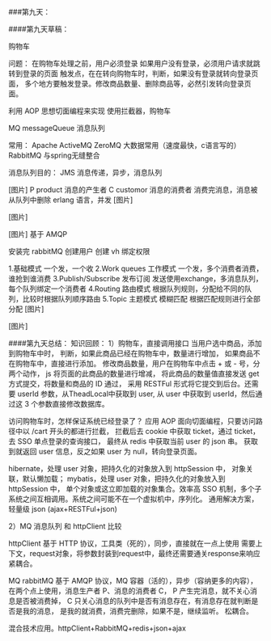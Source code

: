 ###第九天：

####第九天草稿：

购物车

问题：
在购物车处理之前，用户必须登录
如果用户没有登录，必须用户请求就跳转到登录的页面
触发点，在在转向购物车时，判断，如果没有登录就转向登录页面，
多个地方要触发登录。修改商品数量、删除商品等，必然引发转向登录页面。

利用 AOP 思想切面编程来实现
使用拦截器，购物车


MQ
messageQueue
消息队列

常用：
Apache ActiveMQ
ZeroMQ 大数据常用（速度最快，c语言写的）
RabbitMQ 与spring无缝整合

消息队列目的：
JMS 消息传递，异步，消息队列

[图片]
P product 消息的产生者
C customor 消息的消费者
消费完消息，消息被从队列中删除
erlang 语言，并发
[图片]

[图片]

[图片]
基于 AMQP

安装完 rabbitMQ
创建用户
创建 vh
绑定权限

1.基础模式
一个发，一个收
2.Work queues 工作模式
一个发，多个消费者消费，谁抢到谁消费
3.Publish/Subscribe 发布订阅
发送使用exchange，多消息队列，每个队列绑定一个消费者
4.Routing 路由模式
根据队列规则，分配给不同的队列，比较时根据队列顺序路由
5.Topic 主题模式
模糊匹配
根据匹配规则进行全部分配
[图片]

[图片]




####第九天总结：
知识回顾：
1）购物车，直接调用接口
当用户选中商品，添加到购物车中时，
判断，如果此商品已经在购物车中，数量进行增加，
如果商品不在购物车中，直接进行添加。
修改商品数量，用户在购物车中点击 + 或 - 号，分两个动作，
js 将页面的此商品的数量进行增减，
将此商品的数量值直接发送 get 方式提交，将数量和商品的 ID 通过，
采用 RESTFul 形式将它提交到后台。还需要 userId 参数，从TheadLocal中获取到 user,
从 user 中获取到 userId，然后通过这 3 个参数直接修改数据库。

访问购物车时，怎样保证系统已经登录了？
应用 AOP 面向切面编程，只要访问路径中以 /cart 开头的都进行拦截，
拦截后去 cookie 中获取 ticket，通过 ticket，去 SSO 单点登录的查询接口，
最终从 redis 中获取当前 user 的 json 串。
获取到就返回 user 信息，反之如果 user 为 null，转向登录页面。

hibernate，处理 user 对象，把持久化的对象放入到 httpSession 中，
对象关联，默认懒加载；
mybatis，处理 user 对象，把持久化的对象放入到 httpSession 中，
单个对象或这立即加载的对象集合。效率高
SSO 机制，多个子系统之间互相调用。系统之间可能不在一个虚拟机中，序列化。
通用解决方案，轻量级 json (ajax+RESTFul+json)

2）MQ 消息队列
和 httpClient 比较

httpClient 基于 HTTP 协议，工具类（死的），同步，直接就在一点上使用
需要上下文，request对象，将参数封装到request中，最终还需要通关response来响应
紧耦合。

MQ rabbitMQ 基于 AMQP 协议，MQ 容器（活的），异步（容纳更多的内容），
在两个点上使用，消息生产者 P、消息的消费者 C，
P 产生完消息，就不关心消息是否被消费掉，
C 只关心消息的队列中是否有消息存在，有消息存在就判断是否是我的消息，
是我的就消费，消费完删除，如果不是，继续监听。
松耦合。

混合技术应用。httpClient+RabbitMQ+redis+json+ajax



